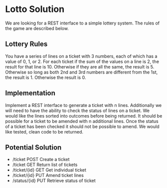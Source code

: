 # Lotto Solution
We are looking for a REST interface to a simple lottery system. The rules of the game are described below.

## Lottery Rules
You have a series of lines on a ticket with 3 numbers, each of which has a value of 0, 1, or 2. For each ticket if the sum of the values on a line is 2, the result for that line is 10. Otherwise if they are all the same, the result is 5. Otherwise so long as both 2nd and 3rd numbers are different from the 1st, the result is 1. Otherwise the result is 0.

## Implementation
Implement a REST interface to generate a ticket with n lines. Additionally we will need to have the ability to check the status of lines on a ticket. We would like the lines sorted into outcomes before being returned. It should be possible for a ticket to be amended with n additional lines. Once the status of a ticket has been checked it should not be possible to amend.
We would like tested, clean code to be returned.

## Potential Solution
- /ticket POST Create a ticket
- /ticket GET Return list of tickets
- /ticket/{id} GET Get individual ticket
- /ticket/{id} PUT Amend ticket lines
- /status/{id} PUT Retrieve status of ticket

   
